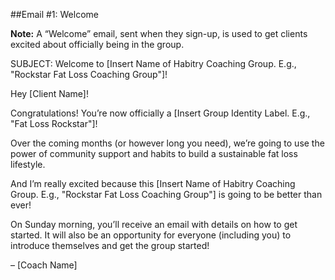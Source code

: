 ##Email #1: Welcome

**Note:** A “Welcome” email, sent when they sign-up, is used to get clients excited about officially being in the group.

SUBJECT: Welcome to [Insert Name of Habitry Coaching Group. E.g., "Rockstar Fat Loss Coaching Group"]!

Hey [Client Name]!

Congratulations! You’re now officially a [Insert Group Identity Label. E.g., "Fat Loss Rockstar"]!

Over the coming months (or however long you need), we’re going to use the power of community support and habits to build a sustainable fat loss lifestyle.

And I’m really excited because this [Insert Name of Habitry Coaching Group. E.g., "Rockstar Fat Loss Coaching Group"] is going to be better than ever!

On Sunday morning, you’ll receive an email with details on how to get started. It will also be an opportunity for everyone (including you) to introduce themselves and get the group started!

– [Coach Name]

